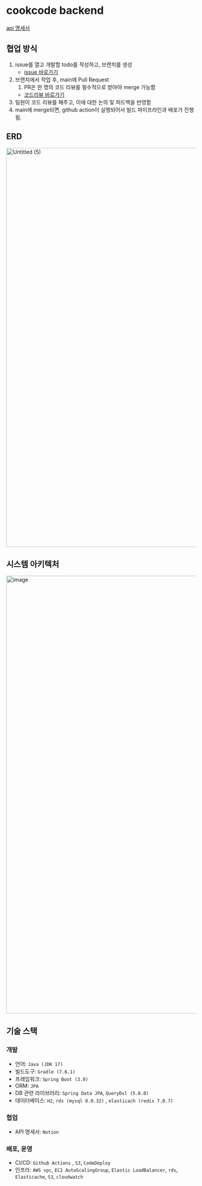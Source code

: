 # cookcode backend

[api 명세서](https://dolomite-mascara-65c.notion.site/API-5f5784b670a549978dc8d2442f40aca1)

## 협업 방식
1. issue를 열고 개발할 todo를 작성하고, 브랜치를 생성
    - [issue 바로가기](https://github.com/ajou-swef/cookcode-backend/issues)
2. 브랜치에서 작업 후, main에 Pull Request
    1. PR은 한 명의 코드 리뷰를 필수적으로 받아야 merge 가능함
    - [코드리뷰 바로가기](https://github.com/ajou-swef/cookcode-backend/pull/48)
3. 팀원이 코드 리뷰를 해주고, 이에 대한 논의 및 피드백을 반영함
4. main에 merge되면, github action이 실행되어서 빌드 파이프라인과 배포가 진행됨.

## ERD
<img width="1059" alt="Untitled (5)" src="https://github.com/ajou-swef/cookcode-backend/assets/52846807/51988e84-7665-4a8b-acd9-07b460592606">

## 시스템 아키텍처
<img width="1162" alt="image" src="https://github.com/ajou-swef/cookcode-backend/assets/52846807/c472bff5-7598-496e-9039-2f0f0dec9efa">

## 기술 스택
### 개발

- 언어: `Java (JDK 17)`
- 빌드도구: `Gradle (7.6.1)`
- 프레임워크: `Spring Boot (3.0)`
- ORM: `JPA`
- DB 관련 라이브러리: `Spring Data JPA`, `QueryDsl (5.0.0)`
- 데이터베이스:  `H2`, `rds (mysql 8.0.32)` , `elasticach (redis 7.0.7)`

### 협업

- API 명세서: `Notion`

### 배포, 운영

- CI/CD: `Github Actions` , `S3`, `CodeDeploy`
- 인프라:  `AWS vpc`, `EC2 AutoScalingGroup`, `Elastic LoadBalancer`, `rds`, `Elasticache`, `S3`, `cloudwatch`

